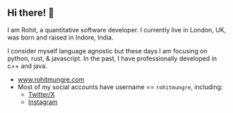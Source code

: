 ## Hi there! 👋

I am Rohit, a quantitative software developer.
I currently live in London, UK, was born and raised in Indore, India. 

I consider myself language agnostic but these days I am focusing on python, rust, & javascript. In the past, I have professionally developed in c++ and java. 

- www.rohitmungre.com
- Most of my social accounts have username == `rohitmungre`, including:
  - [Twitter/X](https://x.com/rohitmungre)
  - [Instagram](https://www.instagram.com/rohitmungre/)

<!--
**rohitmungre/rohitmungre** is a ✨ _special_ ✨ repository because its `README.md` (this file) appears on your GitHub profile.

Here are some ideas to get you started:

- 🔭 I’m currently working on ...
- 🌱 I’m currently learning ...
- 👯 I’m looking to collaborate on ...
- 🤔 I’m looking for help with ...
- 💬 Ask me about ...
- 📫 How to reach me: ...
- 😄 Pronouns: ...
- ⚡ Fun fact: ...
-->
